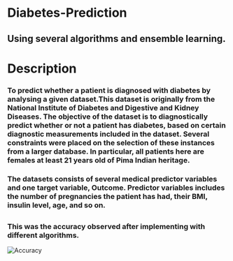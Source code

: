 # Diabetes-Prediction
## Using several algorithms and ensemble learning.

# Description
### To predict whether a patient is diagnosed with diabetes by analysing a given dataset.This dataset is originally from the National Institute of Diabetes and Digestive and Kidney Diseases. The objective of the dataset is to diagnostically predict whether or not a patient has diabetes, based on certain diagnostic measurements included in the dataset. Several constraints were placed on the selection of these instances from a larger database. In particular, all patients here are females at least 21 years old of Pima Indian heritage.

### The datasets consists of several medical predictor variables and one target variable, Outcome. Predictor variables includes the number of pregnancies the patient has had, their BMI, insulin level, age, and so on.



##

### This was the accuracy observed after implementing with different algorithms.



    
![Accuracy](https://user-images.githubusercontent.com/40026126/62755087-347a5480-ba90-11e9-8068-0517a31f7e65.png)
